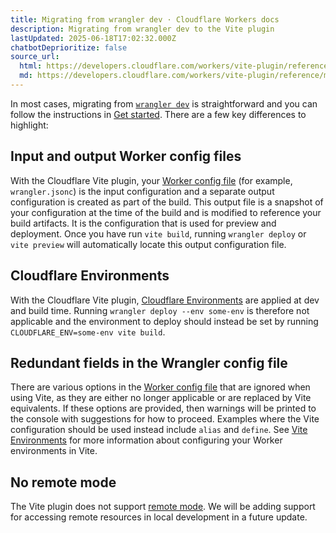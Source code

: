 ```yaml
---
title: Migrating from wrangler dev · Cloudflare Workers docs
description: Migrating from wrangler dev to the Vite plugin
lastUpdated: 2025-06-18T17:02:32.000Z
chatbotDeprioritize: false
source_url:
  html: https://developers.cloudflare.com/workers/vite-plugin/reference/migrating-from-wrangler-dev/
  md: https://developers.cloudflare.com/workers/vite-plugin/reference/migrating-from-wrangler-dev/index.md
---
```


In most cases, migrating from [`wrangler dev`](https://developers.cloudflare.com/workers/wrangler/commands/#dev) is straightforward and you can follow the instructions in [Get started](https://developers.cloudflare.com/workers/vite-plugin/get-started/). There are a few key differences to highlight:

## Input and output Worker config files

With the Cloudflare Vite plugin, your [Worker config file](https://developers.cloudflare.com/workers/wrangler/configuration/) (for example, `wrangler.jsonc`) is the input configuration and a separate output configuration is created as part of the build. This output file is a snapshot of your configuration at the time of the build and is modified to reference your build artifacts. It is the configuration that is used for preview and deployment. Once you have run `vite build`, running `wrangler deploy` or `vite preview` will automatically locate this output configuration file.

## Cloudflare Environments

With the Cloudflare Vite plugin, [Cloudflare Environments](https://developers.cloudflare.com/workers/vite-plugin/reference/cloudflare-environments/) are applied at dev and build time. Running `wrangler deploy --env some-env` is therefore not applicable and the environment to deploy should instead be set by running `CLOUDFLARE_ENV=some-env vite build`.

## Redundant fields in the Wrangler config file

There are various options in the [Worker config file](https://developers.cloudflare.com/workers/wrangler/configuration/) that are ignored when using Vite, as they are either no longer applicable or are replaced by Vite equivalents. If these options are provided, then warnings will be printed to the console with suggestions for how to proceed. Examples where the Vite configuration should be used instead include `alias` and `define`. See [Vite Environments](https://developers.cloudflare.com/workers/vite-plugin/reference/vite-environments/) for more information about configuring your Worker environments in Vite.

## No remote mode

The Vite plugin does not support [remote mode](https://developers.cloudflare.com/workers/development-testing/#remote-bindings). We will be adding support for accessing remote resources in local development in a future update.
